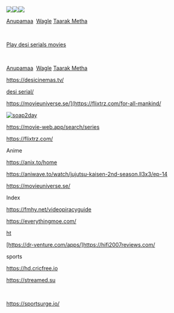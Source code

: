 <p>&nbsp;</p>

<p><a href="https://www.bollyzone.tv/category/anupama/"><img src="https://www.bollyzone.tv/wp-content/uploads/2021/10/Anupamaa-poster-226x300.webp" /></a><a href="https://www.bollyzone.tv/category/wagle-ki-duniya/"><img src="https://www.bollyzone.tv/wp-content/uploads/2021/11/Wagle-Ki-Duniya-Poster-200x300.jpg" /></a><a href="https://www.bollyzone.tv/category/taarak-mehta-ka-ooltah-chashmah/"><img src="https://www.bollyzone.tv/wp-content/uploads/2021/11/Taarak-Mehta-poster-203x300.jpg" /></a></p>

<p><a target="_blank" rel="noopener noreferrer" href="https://www.yodesitv.info/category/star-plus/anupamaa/">Anupamaa</a>&nbsp; <a target="_blank" rel="noopener noreferrer" href="https://www.yodesitv.info/category/sab-tv/wagle-ki-duniya/">Wagle</a>&nbsp;<a target="_blank" rel="noopener noreferrer" href="https://www.yodesitv.info/category/sab-tv/taarak-mehta-ka-ooltah-chashmah-sab/">Taarak Metha</a></p>
<p>&nbsp;</p>
<p><a target="_blank" rel="noopener noreferrer" href="https://playdesi.net/playdesi/">Play desi serials movies</a>&nbsp;</p>

<p>&nbsp;</p>

<p><a href="https://www.desi-serials.cc/watch-online/star-plus/anupamaa/">Anupamaa</a>&nbsp;&nbsp;<a href="https://www.desi-serials.cc/watch-online/sab-tv/wagle-ki-duniya/">Wagle</a>&nbsp;<a href="https://www.desi-serials.cc/watch-online/sab-tv/taarak-mehta-ka-ooltah-chashmah-updateslatest/">Taarak Metha</a></p>

<p><a href="https://desicinemas.tv/">https://desicinemas.tv/</a></p>

<p><a href="https://yrkkhdesiserial.su/"> desi serial/</a></p>

<p><a href="https://flixtrz.com/for-all-mankind/">https://movieuniverse.se/](https://flixtrz.com/for-all-mankind/</a></p>

<p><a href="https://soap2day.tf/home"><img alt="soap2day" src="https://soap2day.tf/assets/img/uploads/logo_soap.png" /></a></p>

<p><a href="https://movie-web.app/search/series">https://movie-web.app/search/series</a></p>

<p><a href="https://flixtrz.com/">https://flixtrz.com/</a></p>



<p>Anime</p>

<p><a href="https://anix.to/home">https://anix.to/home</a></p>

<p><a href="https://aniwave.to/watch/jujutsu-kaisen-2nd-season.ll3x3/ep-14">https://aniwave.to/watch/jujutsu-kaisen-2nd-season.ll3x3/ep-14</a></p>

<p><a href="https://movieuniverse.se/">https://movieuniverse.se/</a></p>
<p>Index</p>

<p><a href="https://fmhy.net/videopiracyguide">https://fmhy.net/videopiracyguide</a></p>

<p><a href="https://everythingmoe.com/">https://everythingmoe.com/</a></p>

<p><a href="https://hifi2007reviews.com/ ">ht</a></p>

<p><a href="https://dr-venture.com/apps/">[https://dr-venture.com/apps/]https://hifi2007reviews.com/</a></p>

<p>sports</p>

<p><a href="https://hd.cricfree.io">https://hd.cricfree.io</a></p>

<p><a href="https://streamed.su">https://streamed.su</a></p>
<p>&nbsp;</p>

<p><a href="https://sportsurge.io/"> https://sportsurge.io/</a></p>
